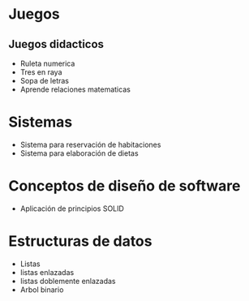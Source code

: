 # Juegos
## Juegos didacticos
* Ruleta numerica
* Tres en raya
* Sopa de letras
* Aprende relaciones matematicas

# Sistemas
* Sistema para reservación de habitaciones
* Sistema para elaboración de dietas

# Conceptos de diseño de software
* Aplicación de principios SOLID

# Estructuras de datos
* Listas
* listas enlazadas
* listas doblemente enlazadas
* Arbol binario
